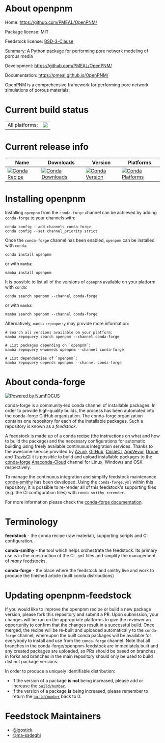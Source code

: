 About openpnm
=============

Home: https://github.com/PMEAL/OpenPNM/

Package license: MIT

Feedstock license: [BSD-3-Clause](https://github.com/conda-forge/openpnm-feedstock/blob/main/LICENSE.txt)

Summary: A Python package for performing pore network modeling of porous media

Development: https://github.com/PMEAL/OpenPNM/

Documentation: https://pmeal.github.io/OpenPNM/

OpenPNM is a comprehensive framework for performing pore network simulations of porous materials.

Current build status
====================


<table><tr><td>All platforms:</td>
    <td>
      <a href="https://dev.azure.com/conda-forge/feedstock-builds/_build/latest?definitionId=9675&branchName=main">
        <img src="https://dev.azure.com/conda-forge/feedstock-builds/_apis/build/status/openpnm-feedstock?branchName=main">
      </a>
    </td>
  </tr>
</table>

Current release info
====================

| Name | Downloads | Version | Platforms |
| --- | --- | --- | --- |
| [![Conda Recipe](https://img.shields.io/badge/recipe-openpnm-green.svg)](https://anaconda.org/conda-forge/openpnm) | [![Conda Downloads](https://img.shields.io/conda/dn/conda-forge/openpnm.svg)](https://anaconda.org/conda-forge/openpnm) | [![Conda Version](https://img.shields.io/conda/vn/conda-forge/openpnm.svg)](https://anaconda.org/conda-forge/openpnm) | [![Conda Platforms](https://img.shields.io/conda/pn/conda-forge/openpnm.svg)](https://anaconda.org/conda-forge/openpnm) |

Installing openpnm
==================

Installing `openpnm` from the `conda-forge` channel can be achieved by adding `conda-forge` to your channels with:

```
conda config --add channels conda-forge
conda config --set channel_priority strict
```

Once the `conda-forge` channel has been enabled, `openpnm` can be installed with `conda`:

```
conda install openpnm
```

or with `mamba`:

```
mamba install openpnm
```

It is possible to list all of the versions of `openpnm` available on your platform with `conda`:

```
conda search openpnm --channel conda-forge
```

or with `mamba`:

```
mamba search openpnm --channel conda-forge
```

Alternatively, `mamba repoquery` may provide more information:

```
# Search all versions available on your platform:
mamba repoquery search openpnm --channel conda-forge

# List packages depending on `openpnm`:
mamba repoquery whoneeds openpnm --channel conda-forge

# List dependencies of `openpnm`:
mamba repoquery depends openpnm --channel conda-forge
```


About conda-forge
=================

[![Powered by
NumFOCUS](https://img.shields.io/badge/powered%20by-NumFOCUS-orange.svg?style=flat&colorA=E1523D&colorB=007D8A)](https://numfocus.org)

conda-forge is a community-led conda channel of installable packages.
In order to provide high-quality builds, the process has been automated into the
conda-forge GitHub organization. The conda-forge organization contains one repository
for each of the installable packages. Such a repository is known as a *feedstock*.

A feedstock is made up of a conda recipe (the instructions on what and how to build
the package) and the necessary configurations for automatic building using freely
available continuous integration services. Thanks to the awesome service provided by
[Azure](https://azure.microsoft.com/en-us/services/devops/), [GitHub](https://github.com/),
[CircleCI](https://circleci.com/), [AppVeyor](https://www.appveyor.com/),
[Drone](https://cloud.drone.io/welcome), and [TravisCI](https://travis-ci.com/)
it is possible to build and upload installable packages to the
[conda-forge](https://anaconda.org/conda-forge) [Anaconda-Cloud](https://anaconda.org/)
channel for Linux, Windows and OSX respectively.

To manage the continuous integration and simplify feedstock maintenance
[conda-smithy](https://github.com/conda-forge/conda-smithy) has been developed.
Using the ``conda-forge.yml`` within this repository, it is possible to re-render all of
this feedstock's supporting files (e.g. the CI configuration files) with ``conda smithy rerender``.

For more information please check the [conda-forge documentation](https://conda-forge.org/docs/).

Terminology
===========

**feedstock** - the conda recipe (raw material), supporting scripts and CI configuration.

**conda-smithy** - the tool which helps orchestrate the feedstock.
                   Its primary use is in the construction of the CI ``.yml`` files
                   and simplify the management of *many* feedstocks.

**conda-forge** - the place where the feedstock and smithy live and work to
                  produce the finished article (built conda distributions)


Updating openpnm-feedstock
==========================

If you would like to improve the openpnm recipe or build a new
package version, please fork this repository and submit a PR. Upon submission,
your changes will be run on the appropriate platforms to give the reviewer an
opportunity to confirm that the changes result in a successful build. Once
merged, the recipe will be re-built and uploaded automatically to the
`conda-forge` channel, whereupon the built conda packages will be available for
everybody to install and use from the `conda-forge` channel.
Note that all branches in the conda-forge/openpnm-feedstock are
immediately built and any created packages are uploaded, so PRs should be based
on branches in forks and branches in the main repository should only be used to
build distinct package versions.

In order to produce a uniquely identifiable distribution:
 * If the version of a package **is not** being increased, please add or increase
   the [``build/number``](https://docs.conda.io/projects/conda-build/en/latest/resources/define-metadata.html#build-number-and-string).
 * If the version of a package **is** being increased, please remember to return
   the [``build/number``](https://docs.conda.io/projects/conda-build/en/latest/resources/define-metadata.html#build-number-and-string)
   back to 0.

Feedstock Maintainers
=====================

* [@jgostick](https://github.com/jgostick/)
* [@ma-sadeghi](https://github.com/ma-sadeghi/)

